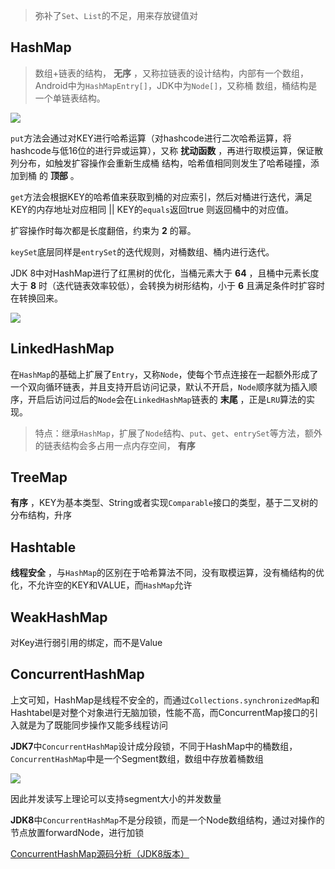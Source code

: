 > 弥补了`Set`、`List`的不足，用来存放键值对

## HashMap

> 数组+链表的结构， **无序** ，又称拉链表的设计结构，内部有一个数组，Android中为`HashMapEntry[]`，JDK中为`Node[]`，又称桶 数组，桶结构是一个单链表结构。

![](http://img.blog.csdn.net/20161027004004320)

`put`方法会通过对KEY进行哈希运算（对hashcode进行二次哈希运算，将hashcode与低16位的进行异或运算），又称 **扰动函数** ，再进行取模运算，保证散列分布，如触发扩容操作会重新生成桶 结构，哈希值相同则发生了哈希碰撞，添加到桶 的 **顶部** 。

`get`方法会根据KEY的哈希值来获取到桶的对应索引，然后对桶进行迭代，满足KEY的内存地址对应相同 || KEY的`equals`返回true 则返回桶中的对应值。

扩容操作时每次都是长度翻倍，约束为 **2** 的幂。

`keySet`底层同样是`entrySet`的迭代规则，对桶数组、桶内进行迭代。

JDK 8中对HashMap进行了红黑树的优化，当桶元素大于 **64** ，且桶中元素长度大于 **8** 时（迭代链表效率较低），会转换为树形结构，小于 **6** 且满足条件时扩容时在转换回来。

![](https://user-gold-cdn.xitu.io/2017/9/20/9839d16b2f8d488f3400dda385f993e1)

## LinkedHashMap

在`HashMap`的基础上扩展了`Entry`，又称`Node`，使每个节点连接在一起额外形成了一个双向循环链表，并且支持开启访问记录，默认不开启，`Node`顺序就为插入顺序，开启后访问过后的`Node`会在`LinkedHashMap`链表的 **末尾** ，正是`LRU`算法的实现。

> 特点：继承`HashMap`，扩展了`Node`结构、`put`、`get`、`entrySet`等方法，额外的链表结构会多占用一点内存空间， **有序** 

## TreeMap

**有序** ，KEY为基本类型、String或者实现`Comparable`接口的类型，基于二叉树的分布结构，升序

## Hashtable

**线程安全** ，与`HashMap`的区别在于哈希算法不同，没有取模运算，没有桶结构的优化，不允许空的KEY和VALUE，而`HashMap`允许

## WeakHashMap

对Key进行弱引用的绑定，而不是Value

## ConcurrentHashMap

上文可知，HashMap是线程不安全的，而通过`Collections.synchronizedMap`和Hashtabel是对整个对象进行无脑加锁，性能不高，而ConcurrentMap接口的引入就是为了既能同步操作又能多线程访问

**JDK7**中`ConcurrentHashMap`设计成分段锁，不同于HashMap中的桶数组，`ConcurrentHashMap`中是一个Segment数组，数组中存放着桶数组

![](https://user-gold-cdn.xitu.io/2017/8/13/0e35ff8362ff1f829da5ea0288c69bf2?imageView2/0/w/1280/h/960)

因此并发读写上理论可以支持segment大小的并发数量

**JDK8**中`ConcurrentHashMap`不是分段锁，而是一个Node数组结构，通过对操作的节点放置forwardNode，进行加锁

[ConcurrentHashMap源码分析（JDK8版本）](http://blog.csdn.net/u010723709/article/details/48007881)
